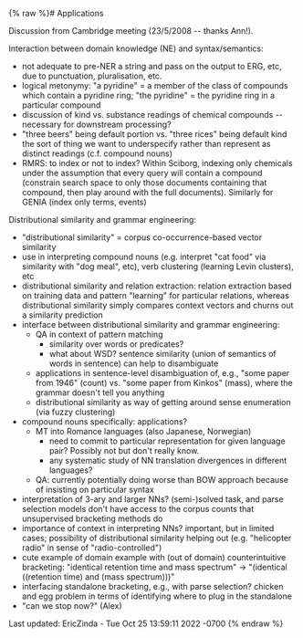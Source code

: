 {% raw %}# Applications

Discussion from Cambridge meeting (23/5/2008 -- thanks Ann!).

Interaction between domain knowledge (NE) and syntax/semantics:

- not adequate to pre-NER a string and pass on the output to ERG, etc,
due to punctuation, pluralisation, etc.
- logical metonymy: "a pyridine" = a member of the class of compounds
which contain a pyridine ring; "the pyridine" = the pyridine ring in
a particular compound
- discussion of kind vs. substance readings of chemical compounds --
necessary for downstream processing?
- "three beers" being default portion vs. "three rices" being default
kind the sort of thing we want to underspecify rather than represent
as distinct readings (c.f. compound nouns)
- RMRS: to index or not to index? Within Sciborg, indexing only
chemicals under the assumption that every query will contain a
compound (constrain search space to only those documents containing
that compound, then play around with the full documents). Similarly
for GENIA (index only terms, events)

Distributional similarity and grammar engineering:

- "distributional similarity" = corpus co-occurrence-based vector
similarity
- use in interpreting compound nouns (e.g. interpret "cat food" via
similarity with "dog meal", etc), verb clustering (learning Levin
clusters), etc
- distributional similarity and relation extraction: relation
extraction based on training data and pattern "learning" for
particular relations, whereas distributional similarity simply
compares context vectors and churns out a similarity prediction
- interface between distributional similarity and grammar engineering:
  - QA in context of pattern matching
    - similarity over words or predicates?
    - what about WSD? sentence similarity (union of semantics of
words in sentence) can help to disambiguate
  - applications in sentence-level disambiguation of, e.g., "some
paper from 1946" (count) vs. "some paper from Kinkos" (mass),
where the grammar doesn't tell you anything
  - distributional similarity as way of getting around sense
enumeration (via fuzzy clustering)
- compound nouns specifically: applications?
  - MT into Romance languages (also Japanese, Norwegian)
    - need to commit to particular representation for given
language pair? Possibly not but don't really know.
    - any systematic study of NN translation divergences in
different languages?
  - QA: currently potentially doing worse than BOW approach because
of insisting on particular syntax
- interpretation of 3-ary and larger NNs? (semi-)solved task, and
parse selection models don't have access to the corpus counts that
unsupervised bracketing methods do
- importance of context in interpreting NNs? important, but in limited
cases; possibility of distributional similarity helping out (e.g.
"helicopter radio" in sense of "radio-controlled")
- cute example of domain example with (out of domain) counterintuitive
bracketing: "identical retention time and mass spectrum" -&gt;
"(identical ((retention time) and (mass spectrum)))"
- interfacing standalone bracketing, e.g., with parse selection?
chicken and egg problem in terms of identifying where to plug in the
standalone
- "can we stop now?" (Alex)

Last updated: EricZinda - Tue Oct 25 13:59:11 2022 -0700
{% endraw %}